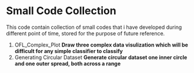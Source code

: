 # Small Code Collection
This code contain collection of small codes that i have developed during different point of time, stored for the purpose of future reference.

1. OFL_Complex_Plot __Draw three complex data visulization which will be difficult for any simple classifier to classify__ <a href='OFL_complex_plots.ipynb'></a>
2. Generating Circular Dataset __Generate circular dataset one inner circle and one outer spread, both across a range__ <a href='Generating_Circular_Dataset.ipynb'><a>
